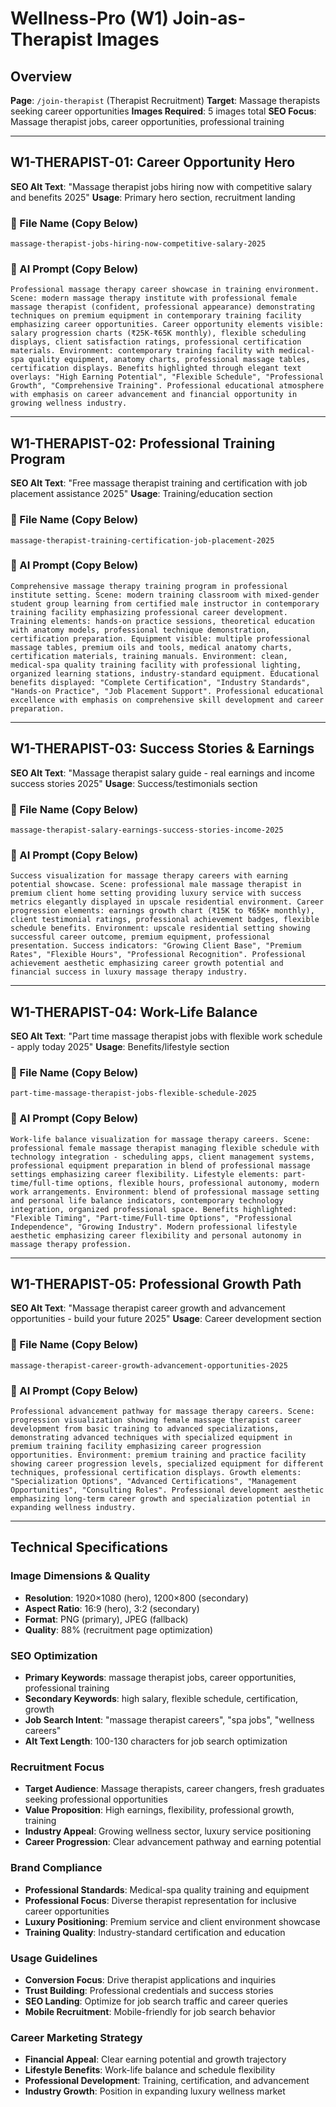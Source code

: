 # Wellness-Pro (W1) Join-as-Therapist Images

## Overview
**Page**: `/join-therapist` (Therapist Recruitment)
**Target**: Massage therapists seeking career opportunities
**Images Required**: 5 images total
**SEO Focus**: Massage therapist jobs, career opportunities, professional training

---

## W1-THERAPIST-01: Career Opportunity Hero
**SEO Alt Text**: "Massage therapist jobs hiring now with competitive salary and benefits 2025"
**Usage**: Primary hero section, recruitment landing

### 📁 File Name (Copy Below)
```
massage-therapist-jobs-hiring-now-competitive-salary-2025
```

### 🎨 AI Prompt (Copy Below)
```
Professional massage therapy career showcase in training environment. Scene: modern massage therapy institute with professional female massage therapist (confident, professional appearance) demonstrating techniques on premium equipment in contemporary training facility emphasizing career opportunities. Career opportunity elements visible: salary progression charts (₹25K-₹65K monthly), flexible scheduling displays, client satisfaction ratings, professional certification materials. Environment: contemporary training facility with medical-spa quality equipment, anatomy charts, professional massage tables, certification displays. Benefits highlighted through elegant text overlays: "High Earning Potential", "Flexible Schedule", "Professional Growth", "Comprehensive Training". Professional educational atmosphere with emphasis on career advancement and financial opportunity in growing wellness industry.
```

---

## W1-THERAPIST-02: Professional Training Program
**SEO Alt Text**: "Free massage therapist training and certification with job placement assistance 2025"
**Usage**: Training/education section

### 📁 File Name (Copy Below)
```
massage-therapist-training-certification-job-placement-2025
```

### 🎨 AI Prompt (Copy Below)
```
Comprehensive massage therapy training program in professional institute setting. Scene: modern training classroom with mixed-gender student group learning from certified male instructor in contemporary training facility emphasizing professional career development. Training elements: hands-on practice sessions, theoretical education with anatomy models, professional technique demonstration, certification preparation. Equipment visible: multiple professional massage tables, premium oils and tools, medical anatomy charts, certification materials, training manuals. Environment: clean, medical-spa quality training facility with professional lighting, organized learning stations, industry-standard equipment. Educational benefits displayed: "Complete Certification", "Industry Standards", "Hands-on Practice", "Job Placement Support". Professional educational excellence with emphasis on comprehensive skill development and career preparation.
```

---

## W1-THERAPIST-03: Success Stories & Earnings
**SEO Alt Text**: "Massage therapist salary guide - real earnings and income success stories 2025"
**Usage**: Success/testimonials section

### 📁 File Name (Copy Below)
```
massage-therapist-salary-earnings-success-stories-income-2025
```

### 🎨 AI Prompt (Copy Below)
```
Success visualization for massage therapy careers with earning potential showcase. Scene: professional male massage therapist in premium client home setting providing luxury service with success metrics elegantly displayed in upscale residential environment. Career progression elements: earnings growth chart (₹15K to ₹65K+ monthly), client testimonial ratings, professional achievement badges, flexible schedule benefits. Environment: upscale residential setting showing successful career outcome, premium equipment, professional presentation. Success indicators: "Growing Client Base", "Premium Rates", "Flexible Hours", "Professional Recognition". Professional achievement aesthetic emphasizing career growth potential and financial success in luxury massage therapy industry.
```

---

## W1-THERAPIST-04: Work-Life Balance
**SEO Alt Text**: "Part time massage therapist jobs with flexible work schedule - apply today 2025"
**Usage**: Benefits/lifestyle section

### 📁 File Name (Copy Below)
```
part-time-massage-therapist-jobs-flexible-schedule-2025
```

### 🎨 AI Prompt (Copy Below)
```
Work-life balance visualization for massage therapy careers. Scene: professional female massage therapist managing flexible schedule with technology integration - scheduling apps, client management systems, professional equipment preparation in blend of professional massage settings emphasizing career flexibility. Lifestyle elements: part-time/full-time options, flexible hours, professional autonomy, modern work arrangements. Environment: blend of professional massage setting and personal life balance indicators, contemporary technology integration, organized professional space. Benefits highlighted: "Flexible Timing", "Part-time/Full-time Options", "Professional Independence", "Growing Industry". Modern professional lifestyle aesthetic emphasizing career flexibility and personal autonomy in massage therapy profession.
```

---

## W1-THERAPIST-05: Professional Growth Path
**SEO Alt Text**: "Massage therapist career growth and advancement opportunities - build your future 2025"
**Usage**: Career development section

### 📁 File Name (Copy Below)
```
massage-therapist-career-growth-advancement-opportunities-2025
```

### 🎨 AI Prompt (Copy Below)
```
Professional advancement pathway for massage therapy careers. Scene: progression visualization showing female massage therapist career development from basic training to advanced specializations, demonstrating advanced techniques with specialized equipment in premium training facility emphasizing career progression opportunities. Environment: premium training and practice facility showing career progression levels, specialized equipment for different techniques, professional certification displays. Growth elements: "Specialization Options", "Advanced Certifications", "Management Opportunities", "Consulting Roles". Professional development aesthetic emphasizing long-term career growth and specialization potential in expanding wellness industry.
```

---

## Technical Specifications

### Image Dimensions & Quality
- **Resolution**: 1920×1080 (hero), 1200×800 (secondary)
- **Aspect Ratio**: 16:9 (hero), 3:2 (secondary)
- **Format**: PNG (primary), JPEG (fallback)
- **Quality**: 88% (recruitment page optimization)

### SEO Optimization
- **Primary Keywords**: massage therapist jobs, career opportunities, professional training
- **Secondary Keywords**: high salary, flexible schedule, certification, growth
- **Job Search Intent**: "massage therapist careers", "spa jobs", "wellness careers"
- **Alt Text Length**: 100-130 characters for job search optimization

### Recruitment Focus
- **Target Audience**: Massage therapists, career changers, fresh graduates seeking professional opportunities
- **Value Proposition**: High earnings, flexibility, professional growth, training
- **Industry Appeal**: Growing wellness sector, luxury service positioning
- **Career Progression**: Clear advancement pathway and earning potential

### Brand Compliance
- **Professional Standards**: Medical-spa quality training and equipment
- **Professional Focus**: Diverse therapist representation for inclusive career opportunities
- **Luxury Positioning**: Premium service and client environment showcase
- **Training Quality**: Industry-standard certification and education

### Usage Guidelines
- **Conversion Focus**: Drive therapist applications and inquiries
- **Trust Building**: Professional credentials and success stories
- **SEO Landing**: Optimize for job search traffic and career queries
- **Mobile Recruitment**: Mobile-friendly for job search behavior

### Career Marketing Strategy
- **Financial Appeal**: Clear earning potential and growth trajectory
- **Lifestyle Benefits**: Work-life balance and schedule flexibility
- **Professional Development**: Training, certification, and advancement
- **Industry Growth**: Position in expanding luxury wellness market